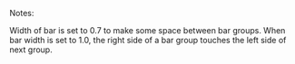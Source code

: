 Notes:

Width of bar is set to 0.7 to make some space between bar groups. When bar width is set to 1.0, the right side of a bar group touches the left side of next group.
